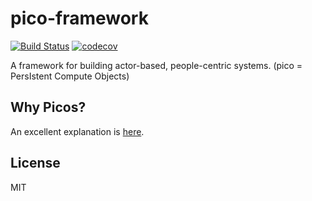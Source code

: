 # pico-framework

[![Build Status](https://travis-ci.org/Picolab/pico-framework.svg)](https://travis-ci.org/Picolab/pico-framework)
[![codecov](https://codecov.io/gh/Picolab/pico-framework/branch/master/graph/badge.svg)](https://codecov.io/gh/Picolab/pico-framework)

A framework for building actor-based, people-centric systems. (pico = PersIstent Compute Objects) 

## Why Picos?

An excellent explanation is [here](http://www.windley.com/archives/2015/05/picos_persistent_compute_objects.shtml).

## License

MIT
